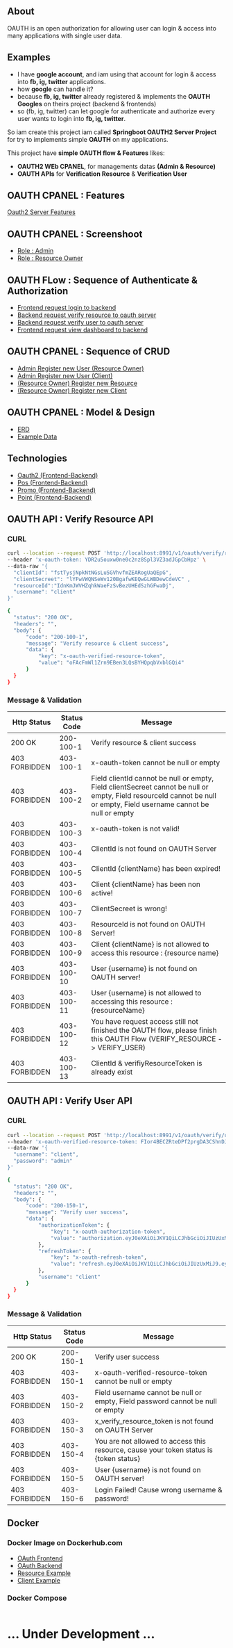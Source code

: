 ## About
OAUTH is an open authorization for allowing user can login & access into many applications with single user data. 

## Examples
- I have **google account**, and iam using that account for login & access into **fb, ig, twitter** applications. 
- how **google** can handle it?
- because **fb, ig, twitter** already registered & implements the **OAUTH Googles** on theirs project (backend & frontends)
- so (fb, ig, twitter) can let google for authenticate and authorize every user wants to login into **fb, ig, twitter**.

So iam create this project iam called **Springboot OAUTH2 Server Project** for try to implements simple **OAUTH** on my applications.

This project have **simple OAUTH flow & Features** likes:
- **OAUTH2 WEb CPANEL**, for managements datas **(Admin & Resource)**
- **OAUTH APIs** for **Verification Resource** & **Verification User**

## OAUTH CPANEL : Features
[Oauth2 Server Features](https://github.com/springboot-oauth2-server-project/.github/blob/main/profile/pages/features.md/)
  
## OAUTH CPANEL : Screenshoot
- [Role : Admin](https://github.com/springboot-oauth2-server-project/.github/blob/main/profile/pages/sc-oauth-cpanel-admin.md)
- [Role : Resource Owner](https://github.com/springboot-oauth2-server-project/.github/blob/main/profile/pages/sc-oauth-cpanel-resourceowner.md)

## OAUTH FLow : Sequence of Authenticate & Authorization
- [Frontend request login to backend](https://github.com/springboot-oauth2-server-project/.github/blob/main/profile/pages/seq-oauth2-flow.md)
- [Backend request verify resource to oauth server](https://github.com/springboot-oauth2-server-project/.github/blob/main/profile/pages/seq-oauth2-flow.md)
- [Backend request verify user to oauth server](https://github.com/springboot-oauth2-server-project/.github/blob/main/profile/pages/seq-oauth2-flow.md)
- [Frontend request view dashboard to backend](https://github.com/springboot-oauth2-server-project/.github/blob/main/profile/pages/seq-oauth2-flow.md)

## OAUTH CPANEL : Sequence of CRUD
- [Admin Register new User (Resource Owner)](https://github.com/springboot-oauth2-server-project/.github/blob/main/profile/pages/sequence-register-user-resource-owner.md)
- [Admin Register new User (Client)](https://github.com/springboot-oauth2-server-project/.github/blob/main/profile/pages/seq-admin-reg-new-user-client.md)
- [(Resource Owner) Register new Resource ](https://github.com/springboot-oauth2-server-project/.github/blob/main/profile/pages/seq-resource-owner-reg-new-resource.md)
- [(Resource Owner) Register new Client ](https://github.com/springboot-oauth2-server-project/.github/blob/main/profile/pages/seq-resource-owner-regitster-new-client.md)

## OAUTH CPANEL : Model & Design
- [ERD](https://github.com/springboot-oauth2-server-project/.github/blob/main/profile/pages/erd.md)
- [Example Data](https://github.com/springboot-oauth2-server-project/.github/blob/main/profile/pages/model-design-example-data.md)

## Technologies
- [Oauth2 (Frontend-Backend)](https://github.com/springboot-oauth2-server-project/.github/blob/main/profile/pages/tech-oauth2.md/)
- [Pos (Frontend-Backend)](https://github.com/springboot-oauth2-server-project/.github/blob/main/profile/pages/tech-pos.md/)
- [Promo (Frontend-Backend)](https://github.com/springboot-oauth2-server-project/.github/blob/main/profile/pages/tech-promo.md/)
- [Point (Frontend-Backend)](https://github.com/springboot-oauth2-server-project/.github/blob/main/profile/pages/tech-point.md/)

## OAUTH API : Verify Resource API
### CURL
  ```bash
  curl --location --request POST 'http://localhost:8991/v1/oauth/verify/resource/client' \
--header 'x-oauth-token: YDR2u5ouxw0ne0c2nz8Spl3VZ3adJGpCbHpz' \
--data-raw '{
    "clientId": "fstTysjNpkNtNGsLuSGVhvfmZEARogUaQEpG",
    "clientSecreet": "lYFwVWQNSeWv120BgafwKEQwGLWBDewCdeVC" ,
    "resourceId":"IdnKmJWVHZqhkWaeFzSvBezUHEdSzhGFwaDj",
    "username": "client"
}'
  ```
  ```bash
  {
    "status": "200 OK",
    "headers": "",
    "body": {
        "code": "200-100-1",
        "message": "Verify resource & client success",
        "data": {
            "key": "x-oauth-verified-resource-token",
            "value": "oFAcFmWl1Zrn9EBen3LQsBYHQpqbVxblGQi4"
        }        
    }
}
  ```
### Message & Validation
| Http Status | Status Code | Message |
|--|--|--|
| 200 OK | 200-100-1 | Verify resource & client success |
| 403 FORBIDDEN | 403-100-1 | x-oauth-token cannot be null or empty |
| 403 FORBIDDEN | 403-100-2 | Field clientId cannot be null or empty, Field clientSecreet cannot be null or empty, Field resourceId cannot be null or empty, Field username cannot be null or empty |
| 403 FORBIDDEN | 403-100-3 | x-oauth-token is not valid! |
| 403 FORBIDDEN | 403-100-4 | ClientId is not found on OAUTH Server |
| 403 FORBIDDEN | 403-100-5 | ClientId {clientName} has been expired! |
| 403 FORBIDDEN | 403-100-6 | Client {clientName} has been non active! |
| 403 FORBIDDEN | 403-100-7 | ClientSecreet is wrong! |
| 403 FORBIDDEN | 403-100-8 | ResourceId is not found on OAUTH Server! |
| 403 FORBIDDEN | 403-100-9 | Client {clientName} is not allowed to access this resource : {resource name} |
| 403 FORBIDDEN | 403-100-10 | User {username} is not found on OAUTH server! |
| 403 FORBIDDEN | 403-100-11 | User {username} is not allowed to accessing this resource : {resourceName} |
| 403 FORBIDDEN | 403-100-12 | You have request access still not finished the OAUTH flow, please finish this OAUTH Flow (VERIFY_RESOURCE -> VERIFY_USER) |
| 403 FORBIDDEN | 403-100-13 | ClientId & verifiyResourceToken is already exist |

## OAUTH API : Verify User API
### CURL
  ```bash
curl --location --request POST 'http://localhost:8991/v1/oauth/verify/user' \
--header 'x-oauth-verified-resource-token: FIor4BECZRteDPf2prgDA3CShnDJ0OMHBEk0' \
--data-raw '{        
    "username": "client",
    "password": "admin"     
}'
  ```
  ```bash
{
    "status": "200 OK",
    "headers": "",
    "body": {
        "code": "200-150-1",
        "message": "Verify user success",
        "data": {
            "authorizationToken": {
                "key": "x-oauth-authorization-token",
                "value": "authorization.eyJ0eXAiOiJKV1QiLCJhbGciOiJIUzUxMiJ9.eyJzdWIiOiJjbGllbnQiLCJleHAiOjE2OTczNjM5MjF9.XkR6cg8e-61eRaD-PC1486SvR0roXcZ9iaOHMVsPLRX_uTpONeFp6KbtWoaOF33pXTCcq2tUiOXD2yoAXBOX5g"
            },
            "refreshToken": {
                "key": "x-oauth-refresh-token",
                "value": "refresh.eyJ0eXAiOiJKV1QiLCJhbGciOiJIUzUxMiJ9.eyJzdWIiOiJjbGllbnQiLCJleHAiOjE2OTczNjM5ODF9.3jlBMFvffKU-6MXPTktMl8XE3vYkjQvLxBwRWQVnIKp6bLqvFujq1ND7njmupa_Q2VAvOtJxrRH3rVrx68cfIQ"
            },
            "username": "client"
        }        
    }
}
  ```
### Message & Validation
| Http Status | Status Code | Message |
|--|--|--|
| 200 OK | 200-150-1 | Verify user success |
| 403 FORBIDDEN | 403-150-1 | x-oauth-verified-resource-token cannot be null or empty |
| 403 FORBIDDEN | 403-150-2 | Field username cannot be null or empty, Field password cannot be null or empty |
| 403 FORBIDDEN | 403-150-3 | x_verify_resource_token is not found on OAUTH Server |
| 403 FORBIDDEN | 403-150-4 | You are not allowed to access this resource, cause your token status is {token status} |
| 403 FORBIDDEN | 403-150-5 | User {username} is not found on OAUTH server! |
| 403 FORBIDDEN | 403-150-6 | Login Failed! Cause wrong username & password! |


## Docker
### Docker Image on Dockerhub.com
- [OAuth Frontend](https://hub.docker.com/r/denitiawan/oauth2-web)
- [OAuth Backend](https://hub.docker.com/r/denitiawan/oauth2-backend)
- [Resource Example](https://hub.docker.com/r/denitiawan/oauth2-resource-example)
- [Client Example](https://hub.docker.com/r/denitiawan/oauth2-client-example)

### Docker Compose
```bash

```
# ... Under Development ...
